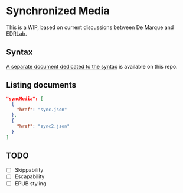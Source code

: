 # Synchronized Media

This is a WIP, based on current discussions between De Marque and EDRLab.

## Syntax

[A separate document dedicated to the syntax](syntax.md) is available on this repo.

## Listing documents


```json
"syncMedia": [
  {
    "href": "sync.json"
  },
  {
    "href": "sync2.json"
  }
]
```


## TODO

- [ ] Skippability
- [ ] Escapability
- [ ] EPUB styling